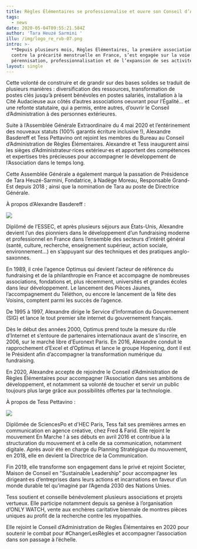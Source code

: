 ```yaml
---
title: Règles Élémentaires se professionnalise et ouvre son Conseil d’Administration
tags:
  - news
date: 2020-05-04T09:55:21.584Z
author: 'Tara Heuzé Sarmini '
illu: /img/logo_re_rvb-07.png
intro: >-
  **Depuis plusieurs mois, Règles Élémentaires, la première association de lutte
  contre la précarité menstruelle en France, s’est engagée sur la voie de la
  pérennisation, professionnalisation et de l’expansion de ses activités.**
layout: single
---
```

Cette volonté de construire et de grandir sur des bases solides se traduit de plusieurs manières : diversification des ressources, transformation de postes clés jusqu’à présent bénévoles en postes salariés, installation à la Cité Audacieuse aux côtés d’autres associations oeuvrant pour l’Égalité… et une refonte statutaire, qui a permis, entre autres, d’ouvrir le Conseil d’Administration à des personnes extérieures. 

Suite à l’Assemblée Générale Extraordinaire du 4 mai 2020 et l’entérinement des nouveaux statuts (100% garantis écriture inclusive !), Alexandre Basdereff et Tess Pettavino ont rejoint les membres du Bureau au Conseil d’Administration de Règles Élémentaires. Alexandre et Tess inaugurent ainsi les sièges d’Administrateur·rices extérieur·es et apportent des compétences et expertises très précieuses pour accompagner le développement de l’Association dans le temps long. 

Cette Assemblée Générale a également marqué la passation de Présidence de Tara Heuzé-Sarmini, Fondatrice, à Nadège Moreau, Responsable Grand-Est depuis 2018 ; ainsi que la nomination de Tara au poste de Directrice Générale. 

À propos d’Alexandre Basdereff : 

![](/img/capture.png)

Diplômé de l’ESSEC, et après plusieurs séjours aux États-Unis, Alexandre devient l’un des pionniers dans le développement d’un fundraising moderne et professionnel en France dans l’ensemble des secteurs d’intérêt général (santé, culture, recherche, enseignement supérieur, action sociale, environnement…) en s’appuyant sur des techniques et des pratiques anglo-saxonnes.

En 1989, il crée l’agence Optimus qui devient l’acteur de référence du fundraising et de la philanthropie en France et accompagne de nombreuses associations, fondations et, plus récemment, universités et grandes écoles dans leur développement. Le lancement des Pièces Jaunes, l’accompagnement du Téléthon, ou encore le lancement de la fête des Voisins, comptent parmi les succès de l’agence.

De 1995 à 1997, Alexandre dirige le Service d’Information du Gouvernement (SIG) et lance le tout premier site internet du gouvernement français. 

Dès le début des années 2000, Optimus prend toute la mesure du rôle d’Internet et s’entoure de partenaires internationaux avant de s’inscrire, en 2006, sur le marché libre d’Euronext Paris. En 2016, Alexandre conduit le rapprochement d’Excel et d’Optimus et lance le groupe Hopening, dont il est le Président afin d’accompagner la transformation numérique du fundraising.  

En 2020, Alexandre accepte de rejoindre le Conseil d’Administration de Règles Élémentaires pour accompagner l’Association dans ses ambitions de développement, et notamment sa volonté de toucher et servir un public toujours plus large grâce aux possibilités offertes par la technologie.

À propos de Tess Pettavino : 

![](/img/capt.png)

Diplômée de SciencesPo et d'HEC Paris, Tess fait ses premières armes en communication en agence créative, chez Fred & Farid. Elle rejoint le mouvement En Marche ! à ses débuts en avril 2016 et contribue à la structuration du mouvement et à celle de sa communication, notamment digitale. Après avoir été en charge du Planning Stratégique du mouvement, en 2018, elle en devient la Directrice de la Communication. 

Fin 2019, elle transforme son engagement dans le privé et rejoint Societer, Maison de Conseil en "Sustainable Leadership" pour accompagner les dirigeant·es d’entreprises dans leurs actions et incarnations en faveur d’un monde durable tel qu’imaginé par l’Agenda 2030 des Nations Unies. 

Tess soutient et conseille bénévolement plusieurs associations et projets vertueux. Elle participe notamment depuis sa genèse à l’organisation d’ONLY WATCH, vente aux enchères caritative biennale de montres pièces uniques au profit de la recherche contre les myopathies. 

Elle rejoint le Conseil d’Administration de Règles Élémentaires en 2020 pour soutenir le combat pour #ChangerLesRègles et accompagner l’association dans son passage à l’échelle.
